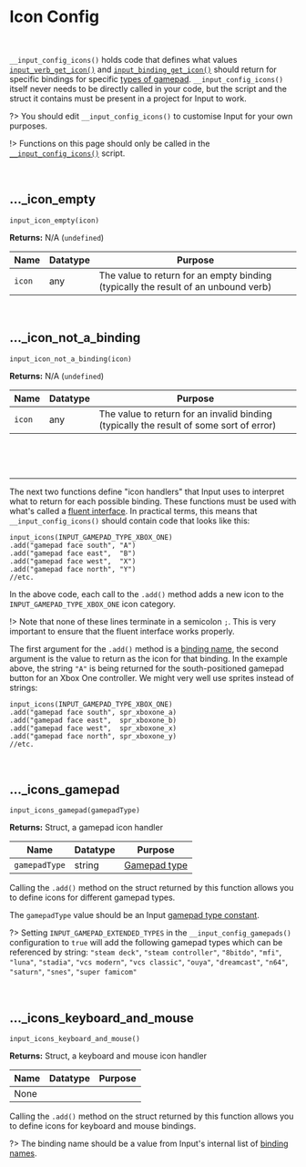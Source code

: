 # Icon Config

&nbsp;

`__input_config_icons()` holds code that defines what values [`input_verb_get_icon()`](Functions-(Further-Verbs)) and [`input_binding_get_icon()`](Functions-(Icons)?id=binding_get_icon) should return for specific bindings for specific [types of gamepad](Functions-(Gamepad)?id=gamepad_get_type). `__input_config_icons()` itself never needs to be directly called in your code, but the script and the struct it contains must be present in a project for Input to work.

?> You should edit `__input_config_icons()` to customise Input for your own purposes.

!> Functions on this page should only be called in the [`__input_config_icons()`](Config-Macros?id=icons) script.

&nbsp;

## …_icon_empty

`input_icon_empty(icon)`

**Returns:** N/A (`undefined`)

|Name  |Datatype|Purpose                                                                           |
|------|--------|----------------------------------------------------------------------------------|
|`icon`|any     |The value to return for an empty binding (typically the result of an unbound verb)|

&nbsp;

## …_icon_not_a_binding

`input_icon_not_a_binding(icon)`

**Returns:** N/A (`undefined`)

|Name  |Datatype|Purpose                                                                                |
|------|--------|---------------------------------------------------------------------------------------|
|`icon`|any     |The value to return for an invalid binding (typically the result of some sort of error)|

&nbsp;

&nbsp;

---------------

The next two functions define "icon handlers" that Input uses to interpret what to return for each possible binding. These functions must be used with what's called a [fluent interface](https://en.wikipedia.org/wiki/Fluent_interface). In practical terms, this means that `__input_config_icons()` should contain code that looks like this:

```
input_icons(INPUT_GAMEPAD_TYPE_XBOX_ONE)
.add("gamepad face south", "A")
.add("gamepad face east",  "B")
.add("gamepad face west",  "X")
.add("gamepad face north", "Y")
//etc.
```

In the above code, each call to the `.add()` method adds a new icon to the `INPUT_GAMEPAD_TYPE_XBOX_ONE` icon category.

!> Note that none of these lines terminate in a semicolon `;`. This is very important to ensure that the fluent interface works properly.

The first argument for the `.add()` method is a [binding name](Binding-Names), the second argument is the value to return as the icon for that binding. In the example above, the string `"A"` is being returned for the south-positioned gamepad button for an Xbox One controller. We might very well use sprites instead of strings:

```
input_icons(INPUT_GAMEPAD_TYPE_XBOX_ONE)
.add("gamepad face south", spr_xboxone_a)
.add("gamepad face east",  spr_xboxone_b)
.add("gamepad face west",  spr_xboxone_x)
.add("gamepad face north", spr_xboxone_y)
//etc.
```

&nbsp;

## …_icons_gamepad

`input_icons_gamepad(gamepadType)`

**Returns:** Struct, a gamepad icon handler

|Name         |Datatype|Purpose                                        |
|-------------|--------|-----------------------------------------------|
|`gamepadType`|string  |[Gamepad type](Library-Constants#gamepad-types)|

Calling the `.add()` method on the struct returned by this function allows you to define icons for different gamepad types.

The `gamepadType` value should be an Input [gamepad type constant](Library-Constants?id=gamepad-types).

?> Setting `INPUT_GAMEPAD_EXTENDED_TYPES` in the `__input_config_gamepads()` configuration to `true` will add the following gamepad types which can be referenced by string: `"steam deck"`, `"steam controller"`, `"8bitdo"`, `"mfi"`, `"luna"`, `"stadia"`, `"vcs modern"`, `"vcs classic"`, `"ouya"`, `"dreamcast"`, `"n64"`, `"saturn"`, `"snes"`, `"super famicom"`

&nbsp;

## …_icons_keyboard_and_mouse

`input_icons_keyboard_and_mouse()`

**Returns:** Struct, a keyboard and mouse icon handler

|Name|Datatype|Purpose|
|----|--------|-------|
|None|        |       |

Calling the `.add()` method on the struct returned by this function allows you to define icons for keyboard and mouse bindings.

?> The binding name should be a value from Input's internal list of [binding names](Binding-Names).